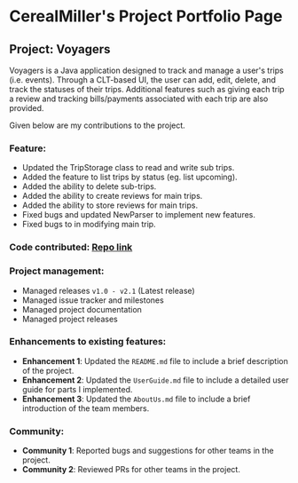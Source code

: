 # CerealMiller's Project Portfolio Page

## Project: Voyagers
Voyagers is a Java application designed to track and manage a user's trips (i.e. events). Through a CLT-based UI, the
user can add, edit, delete, and track the statuses of their trips. Additional features such as giving each trip a review
and tracking bills/payments associated with each trip are also provided.

Given below are my contributions to the project.

### Feature:
- Updated the TripStorage class to read and write sub trips.
- Added the feature to list trips by status (eg. list upcoming).
- Added the ability to delete sub-trips.
- Added the ability to create reviews for main trips.
- Added the ability to store reviews for main trips.
- Fixed bugs and updated NewParser to implement new features.
- Fixed bugs to in modifying main trip.

### Code contributed: [Repo link](https://cerealmillertp.netlify.app/?search=CerealMiller&sort=groupTitle%20dsc&sortWithin=title&timeframe=commit&mergegroup=&groupSelect=groupByRepos&breakdown=false&tabOpen=true&tabType=authorship&tabAuthor=LAPTOP-IO707OMP%5Cchong&tabRepo=AY2324S2-CS2113-W14-4%2Ftp%5Bmaster%5D&authorshipIsMergeGroup=false&authorshipFileTypes=md~java&authorshipIsBinaryFileTypeChecked=false&authorshipIsIgnoredFilesChecked=false)

### Project management:
- Managed releases `v1.0 - v2.1` (Latest release)
- Managed issue tracker and milestones
- Managed project documentation
- Managed project releases

### Enhancements to existing features:
- **Enhancement 1**: Updated the `README.md` file to include a brief description of the project.
- **Enhancement 2**: Updated the `UserGuide.md` file to include a detailed user guide for parts I implemented.
- **Enhancement 3**: Updated the `AboutUs.md` file to include a brief introduction of the team members.

### Community:
- **Community 1**: Reported bugs and suggestions for other teams in the project.
- **Community 2**: Reviewed PRs for other teams in the project.